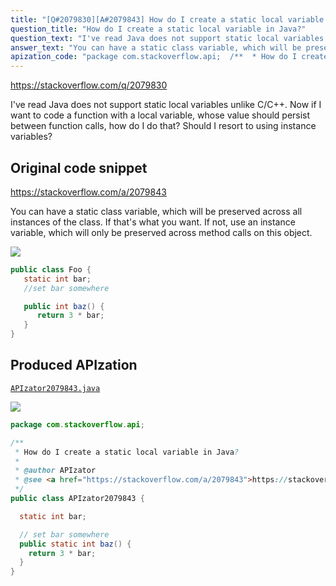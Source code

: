 ```yaml
---
title: "[Q#2079830][A#2079843] How do I create a static local variable in Java?"
question_title: "How do I create a static local variable in Java?"
question_text: "I've read Java does not support static local variables unlike C/C++. Now if I want to code a function with a local variable, whose value should persist between function calls, how do I do that? Should I resort to using instance variables?"
answer_text: "You can have a static class variable, which will be preserved across all instances of the class. If that's what you want. If not, use an instance variable, which will only be preserved across method calls on this object."
apization_code: "package com.stackoverflow.api;  /**  * How do I create a static local variable in Java?  *  * @author APIzator  * @see <a href=\"https://stackoverflow.com/a/2079843\">https://stackoverflow.com/a/2079843</a>  */ public class APIzator2079843 {    static int bar;    // set bar somewhere   public static int baz() {     return 3 * bar;   } }"
---
```


https://stackoverflow.com/q/2079830

I&#x27;ve read Java does not support static local variables unlike C/C++. Now if I want to code a function with a local variable, whose value should persist between function calls, how do I do that?
Should I resort to using instance variables?



## Original code snippet

https://stackoverflow.com/a/2079843

You can have a static class variable, which will be preserved across all instances of the class. If that&#x27;s what you want. If not, use an instance variable, which will only be preserved across method calls on this object.

<div class="code-logo"><img src="/stackoverflow.png" /></div>

```java
public class Foo {
   static int bar;
   //set bar somewhere

   public int baz() {
      return 3 * bar;
   }
}
```

## Produced APIzation

[`APIzator2079843.java`](https://github.com/pasqualesalza/apization-temp-data/raw/master/search/APIzator2079843.java)

<div class="code-logo"><img src="/apizator.png" /></div>

```java
package com.stackoverflow.api;

/**
 * How do I create a static local variable in Java?
 *
 * @author APIzator
 * @see <a href="https://stackoverflow.com/a/2079843">https://stackoverflow.com/a/2079843</a>
 */
public class APIzator2079843 {

  static int bar;

  // set bar somewhere
  public static int baz() {
    return 3 * bar;
  }
}

```